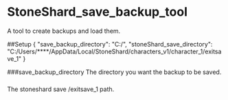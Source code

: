 # StoneShard_save_backup_tool
 A tool to create backups and load them.

##Setup
 {
    "save_backup_directory": "C:/",
    "stoneShard_save_directory": "C:/Users/****/AppData/Local/StoneShard/characters_v1/character_1/exitsave_1"
}

###save_backup_directory
 The directory you want the backup to be saved.
 
###
 The stoneshard save /exitsave_1 path.
